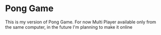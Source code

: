 # Pong Game
This is my version of Pong Game. For now Multi Player available only from the same computer, in the future I'm planning to make it online